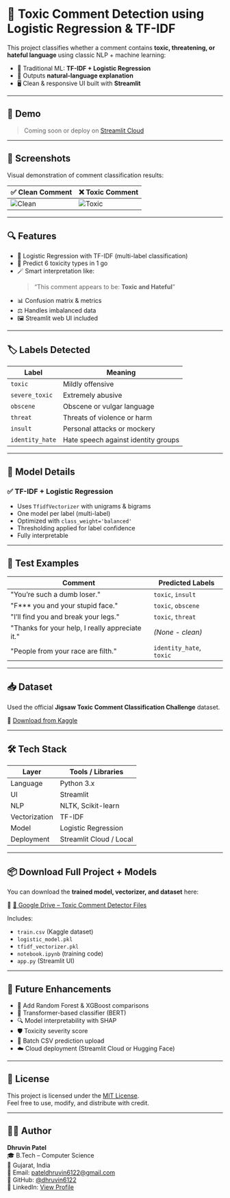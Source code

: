 # 🧠 Toxic Comment Detection using Logistic Regression & TF-IDF

This project classifies whether a comment contains **toxic, threatening, or hateful language** using classic NLP + machine learning:

- 🔹 Traditional ML: **TF-IDF + Logistic Regression**
- 🧠 Outputs **natural-language explanation**
- 🖥️ Clean & responsive UI built with **Streamlit**

---

## 🚀 Demo

> Coming soon or deploy on [Streamlit Cloud](https://share.streamlit.io)

---

## 📸 Screenshots

Visual demonstration of comment classification results:

| ✅ Clean Comment | ❌ Toxic Comment |
|------------------|-----------------|
| ![Clean](https://via.placeholder.com/350x200?text=Clean+Prediction) | ![Toxic](https://via.placeholder.com/350x200?text=Toxic+Prediction) |

---

## 🔍 Features

- 🧠 Logistic Regression with TF-IDF (multi-label classification)
- 💬 Predict 6 toxicity types in 1 go
- 🪄 Smart interpretation like:
  > “This comment appears to be: **Toxic and Hateful**”
- 📊 Confusion matrix & metrics
- ⚖️ Handles imbalanced data
- 🖼️ Streamlit web UI included

---

## 🏷️ Labels Detected

| Label          | Meaning                            |
|----------------|-------------------------------------|
| `toxic`        | Mildly offensive                    |
| `severe_toxic` | Extremely abusive                   |
| `obscene`      | Obscene or vulgar language          |
| `threat`       | Threats of violence or harm         |
| `insult`       | Personal attacks or mockery         |
| `identity_hate`| Hate speech against identity groups |

---

## 🧠 Model Details

### ✅ TF-IDF + Logistic Regression
- Uses `TfidfVectorizer` with unigrams & bigrams
- One model per label (multi-label)
- Optimized with `class_weight='balanced'`
- Thresholding applied for label confidence
- Fully interpretable

---

## 🧪 Test Examples

| Comment                                                              | Predicted Labels                     |
|----------------------------------------------------------------------|--------------------------------------|
| "You’re such a dumb loser."                                          | `toxic`, `insult`                    |
| "F*** you and your stupid face."                                     | `toxic`, `obscene`                   |
| "I’ll find you and break your legs."                                 | `toxic`, `threat`                    |
| "Thanks for your help, I really appreciate it."                      | _(None - clean)_                     |
| "People from your race are filth."                                   | `identity_hate`, `toxic`             |

---

## 📥 Dataset

Used the official **Jigsaw Toxic Comment Classification Challenge** dataset.

📎 [Download from Kaggle](https://www.kaggle.com/competitions/jigsaw-toxic-comment-classification-challenge/data)

---

## 🛠️ Tech Stack

| Layer         | Tools / Libraries                           |
|---------------|----------------------------------------------|
| Language      | Python 3.x                                   |
| UI            | Streamlit                                    |
| NLP           | NLTK, Scikit-learn                           |
| Vectorization | TF-IDF                                       |
| Model         | Logistic Regression                          |
| Deployment    | Streamlit Cloud / Local                      |

---

## 📦 Download Full Project + Models

You can download the **trained model, vectorizer, and dataset** here:

🔗 [📁 Google Drive – Toxic Comment Detector Files](https://drive.google.com/drive/folders/1vkZuEqSc27pHc9xOxNlvPzKx8J7p9xWE?usp=sharing)

Includes:
- `train.csv` (Kaggle dataset)
- `logistic_model.pkl`
- `tfidf_vectorizer.pkl`
- `notebook.ipynb` (training code)
- `app.py` (Streamlit UI)

---

## 🔮 Future Enhancements

- 🤖 Add Random Forest & XGBoost comparisons
- 🧬 Transformer-based classifier (BERT)
- 🔍 Model interpretability with SHAP
- 🛡️ Toxicity severity score
- 🧪 Batch CSV prediction upload
- ☁️ Cloud deployment (Streamlit Cloud or Hugging Face)

---

## 📄 License

This project is licensed under the [MIT License](https://opensource.org/licenses/MIT).  
Feel free to use, modify, and distribute with credit.

---

## 🙋‍♂️ Author

**Dhruvin Patel**  
🎓 B.Tech – Computer Science  
📍 Gujarat, India  
📧 Email: pateldhruvin6122@gmail.com  
🔗 GitHub: [@dhruvin6122](https://github.com/dhruvin6122)  
💼 LinkedIn: [View Profile](https://www.linkedin.com/in/patel-dhruvin-70b602280)
